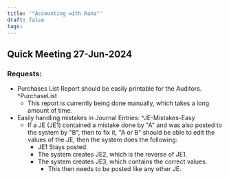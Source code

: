 ```yaml
---
title: '"Accounting with Rana"'
draft: false
tags:
---
```

## Quick Meeting 27-Jun-2024

### Requests:

- Purchases List Report should be easily printable for the Auditors. ^PurchaseList
	- This report is currently being done manually, which takes a long amount of time.
- Easily handling mistakes in Journal Entries: ^JE-Mistakes-Easy
	- If a JE (JE1) contained a mistake done by "A" and was also posted to the system by "B", then to fix it, "A or B" should be able to edit the values of the JE, then the system does the following:
		- JE1 Stays posted.
		- The system creates JE2, which is the reverse of JE1.
		- The system creates JE3, which contains the correct values.
			- This then needs to be posted like any other JE.

